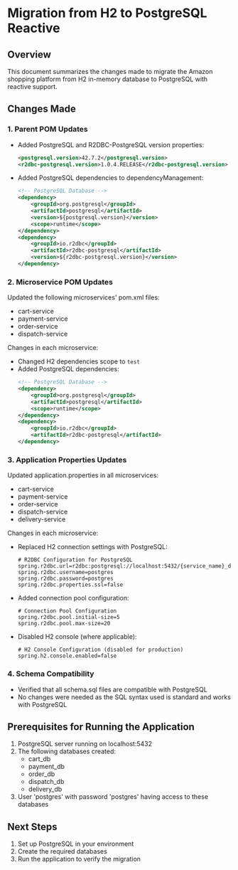 # Migration from H2 to PostgreSQL Reactive

## Overview
This document summarizes the changes made to migrate the Amazon shopping platform from H2 in-memory database to PostgreSQL with reactive support.

## Changes Made

### 1. Parent POM Updates
- Added PostgreSQL and R2DBC-PostgreSQL version properties:
  ```xml
  <postgresql.version>42.7.2</postgresql.version>
  <r2dbc-postgresql.version>1.0.4.RELEASE</r2dbc-postgresql.version>
  ```
- Added PostgreSQL dependencies to dependencyManagement:
  ```xml
  <!-- PostgreSQL Database -->
  <dependency>
      <groupId>org.postgresql</groupId>
      <artifactId>postgresql</artifactId>
      <version>${postgresql.version}</version>
      <scope>runtime</scope>
  </dependency>
  <dependency>
      <groupId>io.r2dbc</groupId>
      <artifactId>r2dbc-postgresql</artifactId>
      <version>${r2dbc-postgresql.version}</version>
  </dependency>
  ```

### 2. Microservice POM Updates
Updated the following microservices' pom.xml files:
- cart-service
- payment-service
- order-service
- dispatch-service

Changes in each microservice:
- Changed H2 dependencies scope to `test`
- Added PostgreSQL dependencies:
  ```xml
  <!-- PostgreSQL Database -->
  <dependency>
      <groupId>org.postgresql</groupId>
      <artifactId>postgresql</artifactId>
      <scope>runtime</scope>
  </dependency>
  <dependency>
      <groupId>io.r2dbc</groupId>
      <artifactId>r2dbc-postgresql</artifactId>
  </dependency>
  ```

### 3. Application Properties Updates
Updated application.properties in all microservices:
- cart-service
- payment-service
- order-service
- dispatch-service
- delivery-service

Changes in each microservice:
- Replaced H2 connection settings with PostgreSQL:
  ```properties
  # R2DBC Configuration for PostgreSQL
  spring.r2dbc.url=r2dbc:postgresql://localhost:5432/{service_name}_db
  spring.r2dbc.username=postgres
  spring.r2dbc.password=postgres
  spring.r2dbc.properties.ssl=false
  ```
- Added connection pool configuration:
  ```properties
  # Connection Pool Configuration
  spring.r2dbc.pool.initial-size=5
  spring.r2dbc.pool.max-size=20
  ```
- Disabled H2 console (where applicable):
  ```properties
  # H2 Console Configuration (disabled for production)
  spring.h2.console.enabled=false
  ```

### 4. Schema Compatibility
- Verified that all schema.sql files are compatible with PostgreSQL
- No changes were needed as the SQL syntax used is standard and works with PostgreSQL

## Prerequisites for Running the Application
1. PostgreSQL server running on localhost:5432
2. The following databases created:
   - cart_db
   - payment_db
   - order_db
   - dispatch_db
   - delivery_db
3. User 'postgres' with password 'postgres' having access to these databases

## Next Steps
1. Set up PostgreSQL in your environment
2. Create the required databases
3. Run the application to verify the migration